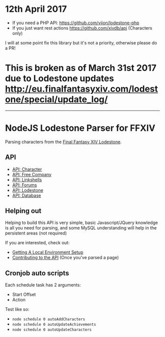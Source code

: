 # 12th April 2017
- If you need a PHP API: https://github.com/viion/lodestone-php
- If you just want rest actions https://github.com/xivdb/api (Characters only)

I will at some point fix this library but it's not a priority, otherwise please do a PR!

# This is broken as of March 31st 2017 due to Lodestone updates http://eu.finalfantasyxiv.com/lodestone/special/update_log/



---

# NodeJS Lodestone Parser for FFXIV

Parsing characters from the [Final Fantasy XIV Lodestone](http://na.finalfantasyxiv.com/lodestone/).

## API

- [API: Character](docs/api_characters.md)
- [API: Free Company](docs/api_freecompany.md)
- [API: Linkshells](docs/api_linkshells.md)
- [API: Forums](docs/api_forums.md)
- [API: Lodestone](docs/api_lodestone.md)
- [API: Database](docs/api_database.md)


## Helping out

Helping to build this API is very simple, basic Javascript/JQuery knowledge is all you need for parsing, and some MySQL understanding will help in the persistent areas (not required)

If you are interested, check out:
- [Getting A Local Environment Setup](docs/docs_setup.md)
- [Contributing to the API](docs/docs_contribute.md) (Once you've parsed a page)

## Cronjob auto scripts

Each schedule task has 2 arguments:

- Start Offset
- Action

Test like so:

- `node schedule 0 autoAddCharacters`
- `node schedule 0 autoUpdateAchievements`
- `node schedule 0 autoUpdateCharacters`
